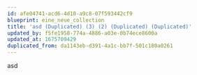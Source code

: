 ```yaml
---
id: afe04741-acd6-4d10-a9c8-07f593442cf9
blueprint: eine_neue_collection
title: 'asd (Duplicated) (3) (2) (Duplicated) (Duplicated)'
updated_by: f5fe1958-774a-4886-a03e-0b74ece8600a
updated_at: 1675709429
duplicated_from: da1143eb-d391-4a1c-bb7f-501c180a0261
---
```

asd
